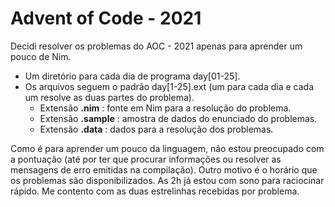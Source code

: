 # Advent of Code - 2021

Decidi resolver os problemas do AOC - 2021 apenas para aprender um pouco de Nim.

- Um diretório para cada dia de programa day[01-25].
- Os arquivos seguem o padrão day[1-25].ext (um para cada dia e cada um resolve as duas partes do problema).
    - Extensão **.nim** : fonte em Nim para a resolução do problema.
    - Extensão **.sample** : amostra de dados do enunciado do problemas.
    - Extensão **.data** : dados para a resolução dos problemas.

Como é para aprender um pouco da linguagem, não estou preocupado com a pontuação (até por ter que procurar informações ou resolver as mensagens de erro emitidas na compilação). Outro motivo é o horário que os problemas são disponibilizados. As 2h já estou com sono para raciocinar rápido. Me contento com as duas estrelinhas recebidas por problema.

